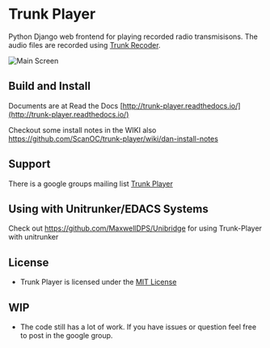 Trunk Player
============

Python Django web frontend for playing recorded radio transmisisons. The audio files are recorded using [Trunk Recoder](https://github.com/robotastic/trunk-recorder).

![Main Screen](/../master/docs/images/trunk_player_main.png?raw=true "Main Screen")

## Build and Install
  Documents are at Read the Docs [http://trunk-player.readthedocs.io/](http://trunk-player.readthedocs.io/)
  
  Checkout some install notes in the WIKI also https://github.com/ScanOC/trunk-player/wiki/dan-install-notes

## Support
 There is a google groups mailing list [Trunk Player](https://groups.google.com/forum/#!forum/trunk-player)

## Using with Unitrunker/EDACS Systems
Check out https://github.com/MaxwellDPS/Unibridge for using Trunk-Player with unitrunker

## License
 - Trunk Player is licensed under the [MIT License](License.txt)

## WIP
 - The code still has a lot of work. If you have issues or question feel free to post in the google group.
